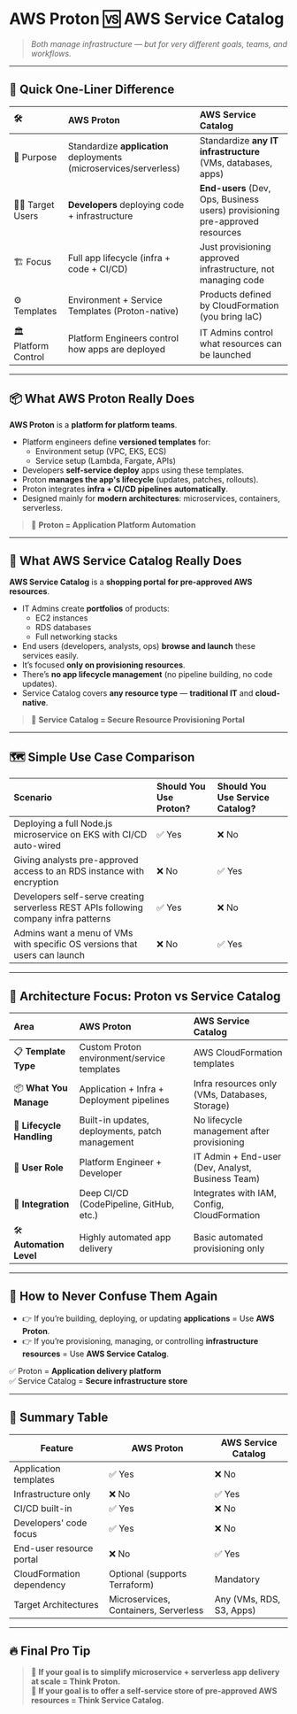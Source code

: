 # **AWS Proton 🆚 AWS Service Catalog**

> _Both manage infrastructure — but for very different goals, teams, and workflows._

---

## 🧠 **Quick One-Liner Difference**

| 🛠️                  | **AWS Proton**                                                     | **AWS Service Catalog**                                                      |
| :------------------ | :----------------------------------------------------------------- | :--------------------------------------------------------------------------- |
| 🎯 Purpose          | Standardize **application** deployments (microservices/serverless) | Standardize **any IT infrastructure** (VMs, databases, apps)                 |
| 👩‍💻 Target Users     | **Developers** deploying code + infrastructure                     | **End-users** (Dev, Ops, Business users) provisioning pre-approved resources |
| 🏗️ Focus            | Full app lifecycle (infra + code + CI/CD)                          | Just provisioning approved infrastructure, not managing code                 |
| ⚙️ Templates        | Environment + Service Templates (Proton-native)                    | Products defined by CloudFormation (you bring IaC)                           |
| 🏛️ Platform Control | Platform Engineers control how apps are deployed                   | IT Admins control what resources can be launched                             |

---

## 📦 **What AWS Proton Really Does**

**AWS Proton** is a **platform for platform teams**.

- Platform engineers define **versioned templates** for:
  - Environment setup (VPC, EKS, ECS)
  - Service setup (Lambda, Fargate, APIs)
- Developers **self-service deploy** apps using these templates.
- Proton **manages the app's lifecycle** (updates, patches, rollouts).
- Proton integrates **infra + CI/CD pipelines** **automatically**.
- Designed mainly for **modern architectures**: microservices, containers, serverless.

> 🧠 **Proton = Application Platform Automation**

---

## 🛒 **What AWS Service Catalog Really Does**

**AWS Service Catalog** is a **shopping portal for pre-approved AWS resources**.

- IT Admins create **portfolios** of products:
  - EC2 instances
  - RDS databases
  - Full networking stacks
- End users (developers, analysts, ops) **browse and launch** these services easily.
- It’s focused **only on provisioning resources**.
- There’s **no app lifecycle management** (no pipeline building, no code updates).
- Service Catalog covers **any resource type** — **traditional IT** and **cloud-native**.

> 🧠 **Service Catalog = Secure Resource Provisioning Portal**

---

## 🗺️ **Simple Use Case Comparison**

| Scenario                                                                             | Should You Use **Proton**? | Should You Use **Service Catalog**? |
| :----------------------------------------------------------------------------------- | :------------------------- | :---------------------------------- |
| Deploying a full Node.js microservice on EKS with CI/CD auto-wired                   | ✅ Yes                     | ❌ No                               |
| Giving analysts pre-approved access to an RDS instance with encryption               | ❌ No                      | ✅ Yes                              |
| Developers self-serve creating serverless REST APIs following company infra patterns | ✅ Yes                     | ❌ No                               |
| Admins want a menu of VMs with specific OS versions that users can launch            | ❌ No                      | ✅ Yes                              |

---

## 🧩 **Architecture Focus: Proton vs Service Catalog**

| Area                      | AWS Proton                                      | AWS Service Catalog                               |
| :------------------------ | :---------------------------------------------- | :------------------------------------------------ |
| 📋 **Template Type**      | Custom Proton environment/service templates     | AWS CloudFormation templates                      |
| 📦 **What You Manage**    | Application + Infra + Deployment pipelines      | Infra resources only (VMs, Databases, Storage)    |
| 🔁 **Lifecycle Handling** | Built-in updates, deployments, patch management | No lifecycle management after provisioning        |
| 👥 **User Role**          | Platform Engineer + Developer                   | IT Admin + End-user (Dev, Analyst, Business Team) |
| 🔗 **Integration**        | Deep CI/CD (CodePipeline, GitHub, etc.)         | Integrates with IAM, Config, CloudFormation       |
| 🛠️ **Automation Level**   | Highly automated app delivery                   | Basic automated provisioning only                 |

---

## 🧠 **How to Never Confuse Them Again**

- 👉 If you’re building, deploying, or updating **applications** = Use **AWS Proton**.
- 👉 If you’re provisioning, managing, or controlling **infrastructure resources** = Use **AWS Service Catalog**.

✅ Proton = **Application delivery platform**  
✅ Service Catalog = **Secure infrastructure store**

---

## 🚀 **Summary Table**

| Feature                   | AWS Proton                            | AWS Service Catalog      |
| ------------------------- | ------------------------------------- | ------------------------ |
| Application templates     | ✅ Yes                                | ❌ No                    |
| Infrastructure only       | ❌ No                                 | ✅ Yes                   |
| CI/CD built-in            | ✅ Yes                                | ❌ No                    |
| Developers' code focus    | ✅ Yes                                | ❌ No                    |
| End-user resource portal  | ❌ No                                 | ✅ Yes                   |
| CloudFormation dependency | Optional (supports Terraform)         | Mandatory                |
| Target Architectures      | Microservices, Containers, Serverless | Any (VMs, RDS, S3, Apps) |

---

## 🔥 **Final Pro Tip**

> 🧠 **If your goal is to simplify microservice + serverless app delivery at scale = Think Proton.**  
> 🧠 **If your goal is to offer a self-service store of pre-approved AWS resources = Think Service Catalog.**
